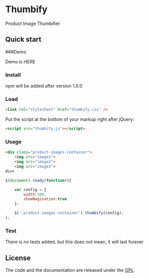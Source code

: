 # Thumbify

Product Image Thumbifier



## Quick start

###Demo

Demo is HERE

### Install

npm will be added after version 1.0.0

### Load

```html
<link rel="stylesheet" href="thumbify.css" />
```

Put the script at the bottom of your markup right after jQuery:

```html
<script src="thumbify.js"></script>
```

### Usage

```html
<div class="product-images-container">
    <img src="image1">
    <img src="image2">
    <img src="image3">
div>
```

```js
$(document).ready(function(){

    var config = {
        width:500,
        showNagivation:true
    };

    $('.product-images-container').thumbify(config);
);
```

### Test

There is no tests added, but this does not mean, it will last forever

## License

The code and the documentation are released under the [GPL](LICENSE).
